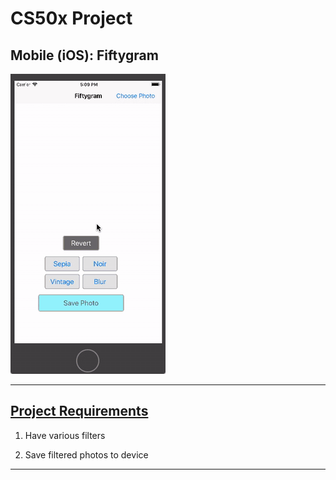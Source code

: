 # CS50x Project
## Mobile (iOS): Fiftygram

![Mobile iOS Fiftygram](README/CS50x-Fiftygram.gif)

---

## [Project Requirements](https://cs50.harvard.edu/x/2020/tracks/mobile/ios/fiftygram/)
1. Have various filters

2. Save filtered photos to device

---

